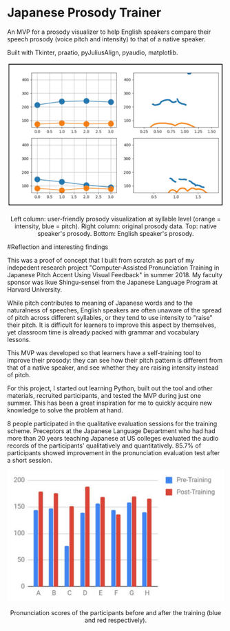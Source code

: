 # Japanese Prosody Trainer
An MVP for a prosody visualizer to help English speakers compare their speech prosody (voice pitch and intensity) to that of a native speaker.

Built with Tkinter, praatio, pyJuliusAlign, pyaudio, matplotlib.

<div align='center'>
<img src="./img/demo.png"  style="height:50%;">

Left column: user-friendly prosody visualization at syllable level (orange = intensity, blue = pitch). Right column: original prosody data.
Top: native speaker's prosody. Bottom: English speaker's prosody.
</div>


#Reflection and interesting findings

This was a proof of concept that I built from scratch as part of my indepedent research project "Computer-Assisted Pronunciation Training in Japanese Pitch Accent Using Visual Feedback" in summer 2018. My faculty sponsor was Ikue Shingu-sensei from the Japanese Language Program at Harvard University.

While pitch contributes to meaning of Japanese words and to the naturalness of speeches, English speakers are often unaware of the spread of pitch across different syllables, or they tend to use intensity to "raise" their pitch. It is difficult for learners to improve this aspect by themselves, yet classroom time is already packed with grammar and vocabulary lessons.

This MVP was developed so that learners have a self-training tool to improve their prosody: they can see how their pitch pattern is different from that of a native speaker, and see whether they are raising intensity instead of pitch.

For this project, I started out learning Python, built out the tool and other materials, recruited participants, and tested the MVP during just one summer. This has been a great inspiration for me to quickly acquire new knowledge to solve the problem at hand.


8 people participated in the qualitative evaluation sessions for the training scheme. Preceptors at the Japanese Language Department who had had more than 20 years teaching Japanese at US colleges evaluated the audio records of the participants' qualitatively and quantitatively. 85.7% of participants showed improvement in the pronunciation evaluation test after a short session.

<div align='center'>
<img src="./img/results.png" style="height:50%;">

Pronunciation scores of the participants before and after the training (blue and red respectively).

</div>